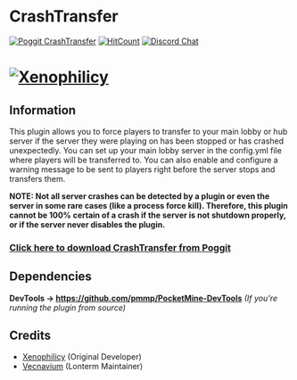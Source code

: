 

# CrashTransfer
[![Poggit CrashTransfer](https://poggit.pmmp.io/shield.state/CrashTransfer)](https://poggit.pmmp.io/p/CrashTransfer)
[![HitCount](http://hits.dwyl.io/Xenophilicy/CrashTransfer.svg)](http://hits.dwyl.io/Xenophilicy/CrashTransfer)
[![Discord Chat](https://img.shields.io/discord/490677165289897995.svg)](https://discord.gg/hNVehXe)

# [![Xenophilicy](http://file.xenoservers.net/Resources/GitHub-Resources/crashtransfer/screenshot.png)]()

## Information
This plugin allows you to force players to transfer to your main lobby or hub server if the server they were playing on has been stopped or has crashed unexpectedly. You can set up your main lobby server in the config.yml file where players will be transferred to. You can also enable and configure a warning message to be sent to players right before the server stops and transfers them.

**NOTE: Not all server crashes can be detected by a plugin or even the server in some rare cases (like a process force kill). Therefore, this plugin cannot be 100% certain of a crash if the server is not shutdown properly, or if the server never disables the plugin.**

### [Click here to download CrashTransfer from Poggit](https://poggit.pmmp.io/p/CrashTransfer/)

## Dependencies
**DevTools → https://github.com/pmmp/PocketMine-DevTools** *(If you're running the plugin from source)*

## Credits
* [Xenophilicy](https://github.com/Xenophilicy/) (Original Developer)
* [Vecnavium](https://github.com/Vecnavium/) (Lonterm Maintainer)
